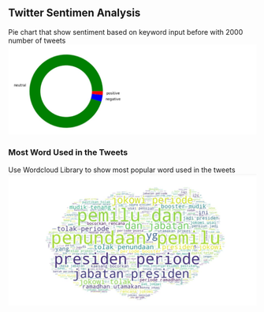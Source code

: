 ## Twitter Sentimen Analysis
Pie chart that show sentiment based on keyword input before with 2000 number of tweets
![](https://github.com/satriaaca/twitter-sentiment-analysis/blob/main/1.jpg?raw=true)

### Most Word Used in the Tweets
Use Wordcloud Library to show most popular word used in the tweets
![](https://github.com/satriaaca/twitter-sentiment-analysis/blob/main/2.jpg?raw=true)

